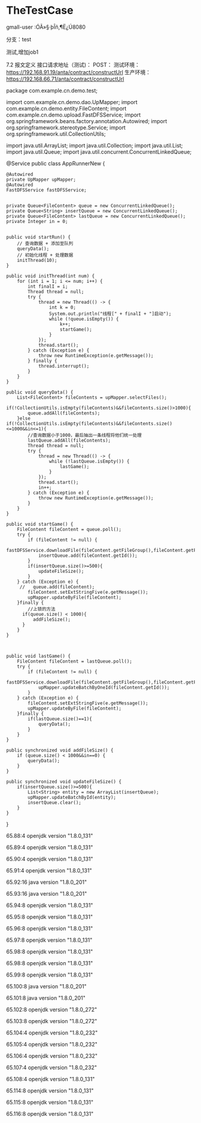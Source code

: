 # TheTestCase


gmall-user :ÓÃ»§·þÎñ,¶Ë¿Ú8080

分支：test

测试,增加job1



7.2 报文定义
接口请求地址（测试)：
POST： 
测试环境：https://192.168.91.19/anta/contract/constructUrl
生产环境：https://192.168.66.71/anta/contract/constructUrl




package com.example.cn.demo.test;

import com.example.cn.demo.dao.UpMapper;
import com.example.cn.demo.entity.FileContent;
import com.example.cn.demo.upload.FastDFSService;
import org.springframework.beans.factory.annotation.Autowired;
import org.springframework.stereotype.Service;
import org.springframework.util.CollectionUtils;

import java.util.ArrayList;
import java.util.Collection;
import java.util.List;
import java.util.Queue;
import java.util.concurrent.ConcurrentLinkedQueue;

@Service
public class AppRunnerNew {

    @Autowired
    private UpMapper upMapper;
    @Autowired
    FastDFSService fastDFSService;


    private Queue<FileContent> queue = new ConcurrentLinkedQueue();
    private Queue<String> insertQueue = new ConcurrentLinkedQueue();
    private Queue<FileContent> lastQueue = new ConcurrentLinkedQueue();
    private Integer in = 0;


    public void startRun() {
        // 查询数据 + 添加至队列
        queryData();
        // 初始化线程 + 处理数据
        initThread(10);
    }

    public void initThread(int num) {
        for (int i = 1; i <= num; i++) {
            int finalI = i;
            Thread thread = null;
            try {
                thread = new Thread(() -> {
                    int k = 0;
                    System.out.println("线程[" + finalI + "]启动");
                    while (!queue.isEmpty()) {
                        k++;
                        startGame();
                    }
                });
                thread.start();
            } catch (Exception e) {
                throw new RuntimeException(e.getMessage());
            } finally {
                thread.interrupt();
            }
        }
    }

    public void queryData() {
        List<FileContent> fileContents = upMapper.selectFiles();
        if(!CollectionUtils.isEmpty(fileContents)&&fileContents.size()>1000){
            queue.addAll(fileContents);
        }else if(!CollectionUtils.isEmpty(fileContents)&&fileContents.size()<=1000&&in<=1){
            //查询数据小于1000，最后抽出一条线程将他们统一处理
            lastQueue.addAll(fileContents);
            Thread thread = null;
            try {
                thread = new Thread(() -> {
                    while (!lastQueue.isEmpty()) {
                        lastGame();
                    }
                });
                thread.start();
                in++;
            } catch (Exception e) {
                throw new RuntimeException(e.getMessage());
            }
        }
    }

    public void startGame() {
        FileContent fileContent = queue.poll();
        try {
            if (fileContent != null) {
                fastDFSService.downloadFile(fileContent.getFileGroup(),fileContent.getFilePath());
                insertQueue.add(fileContent.getId());
            }
            if(insertQueue.size()>=500){
                updateFileSize();
            }
        } catch (Exception e) {
         //   queue.add(fileContent);
            fileContent.setExtStringFive(e.getMessage());
            upMapper.updateByFile(fileContent);
        }finally {
            //上锁的方法
          if(queue.size() < 1000){
              addFileSize();
          }
        }
    }



    public void lastGame() {
        FileContent fileContent = lastQueue.poll();
        try {
            if (fileContent != null) {
                fastDFSService.downloadFile(fileContent.getFileGroup(),fileContent.getFilePath());
                upMapper.updateBatchByOneId(fileContent.getId());
            }
        } catch (Exception e) {
            fileContent.setExtStringFive(e.getMessage());
            upMapper.updateByFile(fileContent);
        }finally {
            if(lastQueue.size()==1){
                queryData();
            }
        }
    }

    public synchronized void addFileSize() {
        if (queue.size() < 1000&&in==0) {
            queryData();
        }
    }

    public synchronized void updateFileSize() {
        if(insertQueue.size()>=500){
            List<String> entity = new ArrayList(insertQueue);
            upMapper.updateBatchById(entity);
            insertQueue.clear();
        }
    }
}

65.88:4    openjdk version "1.8.0_131"

65.89:4   openjdk version "1.8.0_131"

65.90:4    openjdk version "1.8.0_131"

65.91:4    openjdk version "1.8.0_131"

65.92:16   java version "1.8.0_201"

65.93:16    java version "1.8.0_201"

65.94:8   openjdk version "1.8.0_131"

65.95:8   openjdk version "1.8.0_131"

65.96:8  openjdk version "1.8.0_131"

65.97:8   openjdk version "1.8.0_131"

65.98:8   openjdk version "1.8.0_131"

65.98:8   openjdk version "1.8.0_131"

65.99:8  openjdk version "1.8.0_131"

65.100:8   java version "1.8.0_201"

65.101:8  java version "1.8.0_201"


65.102:8   openjdk version "1.8.0_272"

65.103:8   openjdk version "1.8.0_272"

65.104:4  openjdk version "1.8.0_232"

65.105:4  openjdk version "1.8.0_232"

65.106:4  openjdk version "1.8.0_232"

65.107:4  openjdk version "1.8.0_232"

65.108:4  openjdk version "1.8.0_131"

65.114:8  openjdk version "1.8.0_131"

65.115:8  openjdk version "1.8.0_131"

65.116:8  openjdk version "1.8.0_131"


